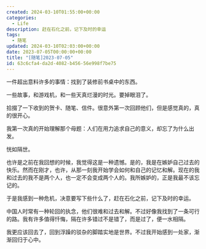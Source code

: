 ```yaml
---
created: 2024-03-10T01:55:00+00:00
categories:
  - Life
description: 赶在石化之前，记下及时的幸运
tags:
  - 随笔
updated: 2024-03-10T02:03:00+00:00
date: 2023-07-05T00:00:00+00:00
title: "[随笔]2023-07-05"
id: 63c6cfa4-da2d-4082-b456-56e998f7be75
---
```


一件超出意料许多的事情：找到了装修前书桌中的东西。

一些故事，和游戏机，和一些天真烂漫的时光。要掉眼泪了。

拾掇了一下收到的贺卡、随笔、信件。很意外第一次回顾他们，但是感觉真的，真的很开心。

我第一次真的开始理解那个母题：人们在用力追求自己的意义，却忘了为什么出发。

恍如隔世。

也许是之前在我回想的时候，我觉得这是一种遗憾。是的，我是在嫉妒自己过去的快乐。然而在刚才，也许，从那一刻我开始学会如何和自己的记忆和解。现在的我和过去的我不是两个人，也一定不会变成两个人的。我所嫉妒的，正是我最不该忘记的。

于是我感到一种危机，决意要写下些什么了，赶在石化之前，记下及时的幸运。

中国人时常有一种轮回的执念，他们很难和过去和解。不过好像我找到了一条可行的路。我有许多值得忏悔，隔在许多错过不是错了，而是过了，便一水相隔。

我更应该回去了，回到浮躁的驳杂的脚踏实地是世界。不过我开始感到一处家，渐渐回归于心中。

